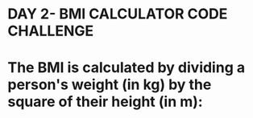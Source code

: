 # DAY 2- BMI CALCULATOR CODE CHALLENGE

# The BMI is calculated by dividing a person's weight (in kg) by the square of their height (in m):
